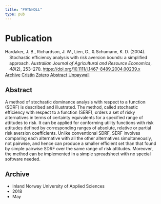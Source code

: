 ```yaml
---
title: "P9TNNQLL"
type: pub
---
```

<h1>Publication</h1>
<article id="csl-bib-container-P9TNNQLL" class="csl-bib-container">
  <div class="csl-bib-body" style="line-height: 1.35; padding-left: 1em; text-indent:-1em;">
  <div class="csl-entry">Hardaker, J. B., Richardson, J. W., Lien, G., &amp; Schumann, K. D. (2004). Stochastic efficiency analysis with risk aversion bounds: a simplified approach. <i>Australian Journal of Agricultural and Resource Economics</i>, <i>48</i>(2), 253&#x2013;270. <a href="https://doi.org/10.1111/j.1467-8489.2004.00239.x">https://doi.org/10.1111/j.1467-8489.2004.00239.x</a></div>
</div>
  <div class="csl-bib-buttons">
    <a href="#taxonomy-article-P9TNNQLL" class="csl-bib-button">Archive</a>
    <a href="https://app.cristin.no/results/show.jsf?id=1585936" alt="Cristin URL" class="csl-bib-button">Cristin</a>
    <a href="http://zotero.org/groups/5402882/items/P9TNNQLL" alt="Zotero URL" class="csl-bib-button">Zotero</a>
    <a href="#abstract-article-P9TNNQLL" class="csl-bib-button">Abstract</a>
    <a href="https://onlinelibrary.wiley.com/doi/pdfdirect/10.1111/j.1467-8489.2004.00239.x" class="csl-bib-button">Unpaywall</a>
  </div>
  <div id="csl-bib-meta-container-P9TNNQLL"></div>
</article>
<div id="csl-bib-meta-P9TNNQLL" class="csl-bib-meta">
  <article id="abstract-article-P9TNNQLL" class="abstract-article">
    <h1>Abstract</h1>
    A method of stochastic dominance analysis with respect to a function (SDRF) is described and illustrated. The method, called stochastic efficiency with respect to a function (SERF), orders a set of risky alternatives in terms of certainty equivalents for a specified range of attitudes to risk. It can be applied for conforming utility functions with risk attitudes defined by corresponding ranges of absolute, relative or partial risk aversion coefficients. Unlike conventional SDRF, SERF involves comparing each alternative with all the other alternatives simultaneously, not pairwise, and hence can produce a smaller efficient set than that found by simple pairwise SDRF over the same range of risk attitudes. Moreover, the method can be implemented in a simple spreadsheet with no special software needed.
  </article>
  <article id="taxonomy-article-P9TNNQLL" class="taxonomy-article">
    <h1>Archive</h1>
    <ul>
      <li>Inland Norway University of Applied Sciences</li>
      <li>2018</li>
      <li>May</li>
    </ul>
  </article>
</div>
